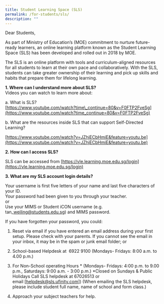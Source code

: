 ```yaml
---
title: Student Learning Space (SLS)
permalink: /for-students/sls/
description: ""
---
```

Dear Students,

As part of Ministry of Education’s (MOE) commitment to nurture future-ready learners, an online learning platform known as the Student Learning Space (SLS) has been developed and rolled out in 2018 by MOE.

The SLS is an online platform with tools and curriculum-aligned resources for all students to learn at their own pace and collaboratively. With the SLS, students can take greater ownership of their learning and pick up skills and habits that prepare them for lifelong learning.

**1\. Where can I understand more about SLS?**  
Videos you can watch to learn more about:

a. What is SLS?  
[https://www.youtube.com/watch?time\_continue=80&v=F0FTP2FveSg](https://www.youtube.com/watch?time_continue=80&v=F0FTP2FveSg)

b. What are the resources inside SLS that can support Self-Directed Learning?

[https://www.youtube.com/watch?v=JZhjECbHmiE&feature=youtu.be](https://www.youtube.com/watch?v=JZhjECbHmiE&feature=youtu.be)

**2\. How can I access SLS?**

SLS can be accessed from [https://vle.learning.moe.edu.sg/login](https://vle.learning.moe.edu.sg/login)

**3\. What are my SLS account login details?**

Your username is first five letters of your name and last five characters of your ID.  
Your password had been given to you through your teacher.  
or  
Use your MIMS or Student iCON username (e.g. tan\_weiling@students.edu.sg) and MIMS password.

If you have forgotten your password, you could:

1. Reset via email if you have entered an email address during your first setup. Please check with your parents. If you cannot see the email in your inbox, it may be in the spam or junk email folder; or

2. School-based Helpdesk at  6922 9100 (Mondays- Fridays: 8:00 a.m. to 4.00 p.m.) 

3. For Non-School operating Hours \* (Mondays- Fridays: 4:00 p.m. to 9.00 p.m., Saturdays: 9:00 a.m. - 3:00 p.m.) \*Closed on Sundays & Public Holidays Call SLS helpdesk at 67026513 or email [helpdesk@sls.ufinity.com]) (When emailing the SLS helpdesk, please include student full name, name of school and form class.) 

4. Approach your subject teachers for help.